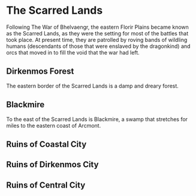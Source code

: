 # The Scarred Lands

Following The War of Bhelvaengr, the eastern Florir Plains became known as the Scarred Lands, as they were the setting for most of the battles that took place.
At present time, they are patrolled by roving bands of wildling humans (descendants of those that were enslaved by the dragonkind) and orcs that moved in to fill the void that the war had left.

## Dirkenmos Forest

The eastern border of the Scarred Lands is a damp and dreary forest.

## Blackmire

To the east of the Scarred Lands is Blackmire, a swamp that stretches for miles to the eastern coast of Arcmont.

## Ruins of Coastal City

## Ruins of Dirkenmos City

## Ruins of Central City
